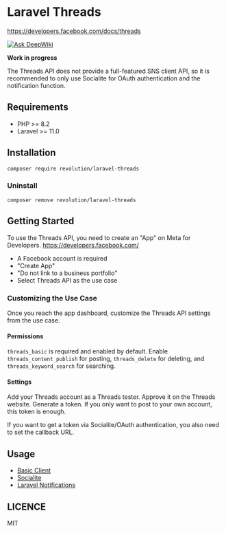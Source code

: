 Laravel Threads
====

https://developers.facebook.com/docs/threads

[![Ask DeepWiki](https://deepwiki.com/badge.svg)](https://deepwiki.com/invokable/laravel-threads)

**Work in progress**

The Threads API does not provide a full-featured SNS client API, so it is recommended to only use Socialite for OAuth authentication and the notification function.

## Requirements
- PHP >= 8.2
- Laravel >= 11.0

## Installation

```shell
composer require revolution/laravel-threads
```

### Uninstall
```shell
composer remove revolution/laravel-threads
```

## Getting Started
To use the Threads API, you need to create an "App" on Meta for Developers.
https://developers.facebook.com/

- A Facebook account is required
- "Create App"
- "Do not link to a business portfolio"
- Select Threads API as the use case

### Customizing the Use Case
Once you reach the app dashboard, customize the Threads API settings from the use case.

#### Permissions
`threads_basic` is required and enabled by default. Enable `threads_content_publish` for posting, `threads_delete` for deleting, and `threads_keyword_search` for searching.

#### Settings
Add your Threads account as a Threads tester. Approve it on the Threads website. Generate a token. If you only want to post to your own account, this token is enough.

If you want to get a token via Socialite/OAuth authentication, you also need to set the callback URL.

## Usage
- [Basic Client](./docs/basic-client.md)
- [Socialite](./docs/socialite.md)
- [Laravel Notifications](./docs/notification.md)

## LICENCE
MIT
